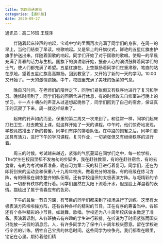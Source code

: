 ```yaml
---
title: 第四周通讯稿
categories: [通讯稿]
date: 2020-09-27
---
```


通讯员：高二16班 王璞泽

　　伴随着起床铃声的响起，宝鸡中学的里面再次充满了同学们的身影。在周一的早上，当他们结束了早读，校歌响起。又是早上的升旗仪式，鲜艳的五星红旗由护旗手护送出来。伴随着国歌的响起，同学们开始了对于国歌的歌唱。使周一的早晨充满了青春的活力与生机。国旗下的演讲刚开始，振奋人心的演讲鼓舞着同学们的士气，使人们都充满了希望。五星红旗在。上空飘扬着同学们庄重肃穆，笔直的站在原地，望着五星红旗高高飘扬。回到教室了，又开始了新的一天的学习。10:00又开始了。一天的激情跑操。中午，校园里充满了美味的饭菜的气息。

　　晚自习时间，在老师们的陪伴之下，同学们紧张但又有秩序地进行了复习和学习。晚修时间到了，同学们有的回宿舍进行休息，有的时候敢去自修室进行晚上的学习。十一点十嘈杂的声音从过道想起晚修了，同学们回到了自己的宿舍，保证真正的沉寂了下来，周一就这样结束了。

　　起床的铃声如约而至，保重的第二周又一次来到了。和往常一样，同学们起床打扫卫生，赶去教室上课，就这样开始了一天的课程，中午时，他们惊奇地发现，学校竟然推出了新的套餐。同学们有序的排着队伍。在中路的饱餐之后，同学们更加具有活力，进行下午的学习课程，复习作业，一切紧张但又有继续秩序的进行着。

　　周三的时候。考试越来越近，紧张的气氛蔓延在同学们之中，每一位学校，The学生在校园里都不发匆匆的步脚步，我在赶往教室，有的在赶往宿舍，有的去食堂，有的为考试做着准备，晚自习为第二天的科目进行着复习。同学们，还在为即将到来的运动会和保重八十九周年校庆。做着充分的准备。有的班级在练习方阵，有的班级在训练整齐的队伍啊，还有学校组织的太极表演方阵。与呃精彩的节目。一切都有秩序的进行着。同学们虽然在太阳下流着汗水，但是脸上洋溢着的表情。描绘出了属于青春应有的色彩。

　　下午的最后一节自习课，有节目的同学们都来到了操场进行了训练。这里有太极表演方阵啦啦操方阵，还有各种各样的精彩的节目。正在有序的筹备当中。各班还有个各种精彩的小节目，如跳舞，歌唱。学校还为八十周年校庆做主做足了准备。表演着话剧，从各班抽去有兴趣的学生进行彩排。在听说为了时间紧张而国庆只能放一天假的消息后。人，有许多同学为了保中八十周年校庆愿意。留在学校进行辛苦的训练。牺牲自己宝贵的休息时间。这些同学为校争光，我们都看在眼里，铭记在心里。期待着他们精

